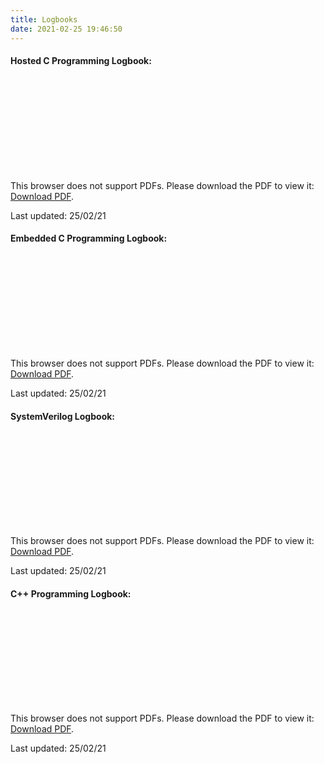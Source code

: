 ```yaml
---
title: Logbooks
date: 2021-02-25 19:46:50
---
```


#### Hosted C Programming Logbook:
<object data="https://butty-builds.me/pdfs/Hosted%20C%20Programming%20eLogbook.pdf" type="application/pdf" width="100%" height="800px">
<! -- Waylan & amc @ https://stackoverflow.com/questions/39777166/display-pdf-image-in-markdown -->
    <embed src="https://butty-builds.me/pdfs/Hosted%20C%20Programming%20eLogbook.pdf">
        <p>This browser does not support PDFs. Please download the PDF to view it: <a href="https://butty-builds.me/pdfs/Hosted%20C%20Programming%20eLogbook.pdf">Download PDF</a>.</p>
    </embed>
</object>
Last updated: 25/02/21

#### Embedded C Programming Logbook:
<object data="https://butty-builds.me/pdfs/Embedded%20C%20Programming%20Logbook.pdf" type="application/pdf" width="100%" height="800px">
<! -- Waylan & amc @ https://stackoverflow.com/questions/39777166/display-pdf-image-in-markdown -->
    <embed src="https://butty-builds.me/pdfs/Embedded%20C%20Programming%20Logbook.pdf">
        <p>This browser does not support PDFs. Please download the PDF to view it: <a href="https://butty-builds.me/pdfs/Embedded%20C%20Programming%20Logbook.pdf">Download PDF</a>.</p>
    </embed>
</object>
Last updated: 25/02/21

#### SystemVerilog Logbook:
<object data="https://butty-builds.me/pdfs/SystemVerilog%20eLogbook.pdf" type="application/pdf" width="100%" height="800px">
<! -- Waylan & amc @ https://stackoverflow.com/questions/39777166/display-pdf-image-in-markdown -->
    <embed src="https://butty-builds.me/pdfs/SystemVerilog%20eLogbook.pdf">
        <p>This browser does not support PDFs. Please download the PDF to view it: <a href="https://butty-builds.me/pdfs/SystemVerilog%20eLogbook.pdf">Download PDF</a>.</p>
    </embed>
</object>
Last updated: 25/02/21

#### C++ Programming Logbook:
<object data="https://butty-builds.me/pdfs/C++%20Programming%20eLogbook.pdf" type="application/pdf" width="100%" height="800px">
<! -- Waylan & amc @ https://stackoverflow.com/questions/39777166/display-pdf-image-in-markdown -->
    <embed src="https://butty-builds.me/pdfs/C++%20Programming%20eLogbook.pdf">
        <p>This browser does not support PDFs. Please download the PDF to view it: <a href="https://butty-builds.me/pdfs/C++%20Programming%20eLogbook.pdf">Download PDF</a>.</p>
    </embed>
</object>
Last updated: 25/02/21